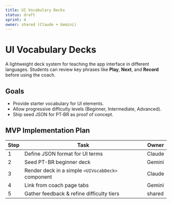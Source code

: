```yaml
---
title: UI Vocabulary Decks
status: draft
sprint: 4
owner: shared (Claude + Gemini)
---
```


# UI Vocabulary Decks

A lightweight deck system for teaching the app interface in different languages. Students can review key phrases like **Play**, **Next**, and **Record** before using the coach.

## Goals
- Provide starter vocabulary for UI elements.
- Allow progressive difficulty levels (Beginner, Intermediate, Advanced).
- Ship seed JSON for PT‑BR as proof of concept.

## MVP Implementation Plan

| Step | Task | Owner |
| --- | --- | --- |
| 1 | Define JSON format for UI terms | Claude |
| 2 | Seed PT-BR beginner deck | Gemini |
| 3 | Render deck in a simple `<UIVocabDeck>` component | Claude |
| 4 | Link from coach page tabs | Gemini |
| 5 | Gather feedback & refine difficulty tiers | shared |

